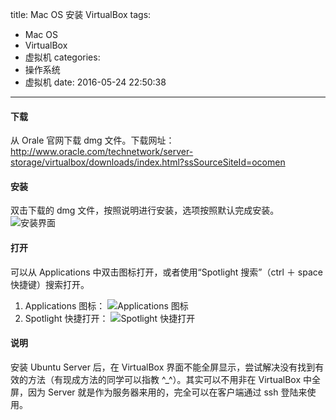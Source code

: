 title: Mac OS 安装 VirtualBox
tags:
  - Mac OS
  - VirtualBox
  - 虚拟机
categories:
  - 操作系统
  - 虚拟机
date: 2016-05-24 22:50:38
---

#### 下载
从 Orale 官网下载 dmg 文件。下载网址：http://www.oracle.com/technetwork/server-storage/virtualbox/downloads/index.html?ssSourceSiteId=ocomen

<!-- more -->

#### 安装

双击下载的 dmg 文件，按照说明进行安装，选项按照默认完成安装。
![安装界面](/uploads/20160522/virtualbox-install-dmg.png)

#### 打开

可以从 Applications 中双击图标打开，或者使用“Spotlight 搜索”（ctrl ＋ space 快捷键）搜索打开。

1. Applications 图标：
![Applications 图标](／uploads/20160522/virtualbox-run-apps.png)
2. Spotlight 快捷打开：
![Spotlight 快捷打开](/uploads/20160522/virtualbox-run-spotlight.png)

#### 说明

安装 Ubuntu Server 后，在 VirtualBox 界面不能全屏显示，尝试解决没有找到有效的方法（有现成方法的同学可以指教 ^\_^）。其实可以不用非在 VirtualBox 中全屏，因为 Server 就是作为服务器来用的，完全可以在客户端通过 ssh 登陆来使用。
